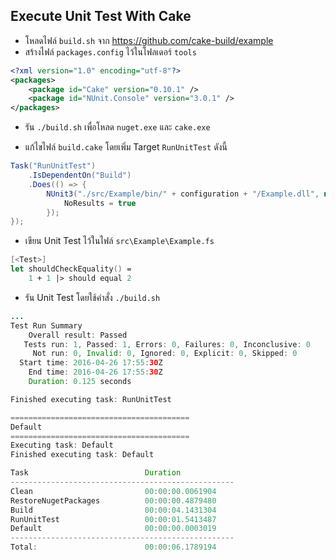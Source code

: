 ## Execute Unit Test With Cake

- โหลดไฟล์ `build.sh` จาก https://github.com/cake-build/example
- สร้างไฟล์ `packages.config` ไว้ในโฟลเดอร์ `tools`

```xml
<?xml version="1.0" encoding="utf-8"?>
<packages>
    <package id="Cake" version="0.10.1" />
    <package id="NUnit.Console" version="3.0.1" />
</packages>
```

- รัน `./build.sh` เพื่อโหลด `nuget.exe` และ `cake.exe`

- แก้ไขไฟล์ `build.cake` โดยเพิ่ม Target `RunUnitTest` ดังนี้

```csharp
Task("RunUnitTest")
    .IsDependentOn("Build")
    .Does(() => {
        NUnit3("./src/Example/bin/" + configuration + "/Example.dll", new NUnit3Settings {
            NoResults = true
        });
});
```

- เขียน Unit Test ไว้ในไฟล์ `src\Example\Example.fs`

```fsharp
[<Test>]
let shouldCheckEquality() =
    1 + 1 |> should equal 2
```

- รัน Unit Test โดยใช้คำสั่ง `./build.sh`

```java
...
Test Run Summary
    Overall result: Passed
   Tests run: 1, Passed: 1, Errors: 0, Failures: 0, Inconclusive: 0
     Not run: 0, Invalid: 0, Ignored: 0, Explicit: 0, Skipped: 0
  Start time: 2016-04-26 17:55:30Z
    End time: 2016-04-26 17:55:30Z
    Duration: 0.125 seconds

Finished executing task: RunUnitTest

========================================
Default
========================================
Executing task: Default
Finished executing task: Default

Task                          Duration
--------------------------------------------------
Clean                         00:00:00.0061904
RestoreNugetPackages          00:00:00.4879480
Build                         00:00:04.1431304
RunUnitTest                   00:00:01.5413487
Default                       00:00:00.0003019
--------------------------------------------------
Total:                        00:00:06.1789194
```
